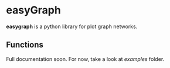 # easyGraph

**easygraph** is a python library for plot graph networks.

## Functions

Full documentation soon. For now, take a look at *examples* folder.
